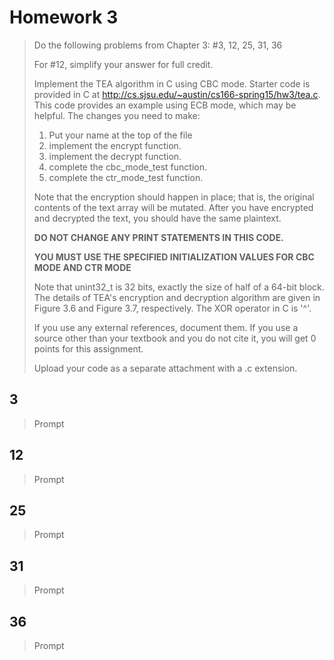 Homework 3
==============================

> Do the following problems from Chapter 3: #3, 12, 25, 31, 36
> 
> For #12, simplify your answer for full credit.
> 
> Implement the TEA algorithm in C using CBC mode.  Starter code is provided in C at http://cs.sjsu.edu/~austin/cs166-spring15/hw3/tea.c.  This code provides an example using ECB mode, which may be helpful.  The changes you need to make:
> 1) Put your name at the top of the file
> 2) implement the encrypt function.
> 3) implement the decrypt function.
> 4) complete the cbc_mode_test function.
> 4) complete the ctr_mode_test function.
> 
> Note that the encryption should happen in place; that is, the original contents of the text array will be mutated.  After you have encrypted and decrypted the text, you should have the same plaintext.
> 
> **DO NOT CHANGE ANY PRINT STATEMENTS IN THIS CODE.**
> 
> **YOU MUST USE THE SPECIFIED INITIALIZATION VALUES FOR CBC MODE AND CTR MODE**
> 
> Note that unint32_t is 32 bits, exactly the size of half of a 64-bit block.  The details of TEA's encryption and decryption algorithm are given in Figure 3.6 and Figure 3.7, respectively.  The XOR operator in C is '^'.
> 
> If you use any external references, document them.  If you use a source other than your textbook and you do not cite it, you will get 0 points for this assignment.
> 
> Upload your code as a separate attachment with a .c extension.

## 3

> Prompt

## 12

> Prompt

## 25

> Prompt

## 31

> Prompt

## 36

> Prompt
